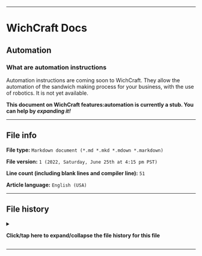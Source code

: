 
***

# WichCraft Docs

## Automation

### What are automation instructions

Automation instructions are coming soon to WichCraft. They allow the automation of the sandwich making process for your business, with the use of robotics. It is not yet available.

**This document on WichCraft features:automation is currently a stub. You can help by *expanding it!***

***

## File info

**File type:** `Markdown document (*.md *.mkd *.mdown *.markdown)`

**File version:** `1 (2022, Saturday, June 25th at 4:15 pm PST)`

**Line count (including blank lines and compiler line):** `51`

**Article language:** `English (USA)`

***

## File history

<details><summary><p lang="en"><b>Click/tap here to expand/collapse the file history for this file</b></p></summary>

<details><summary><p lang="en"><b>Version 1 (2022, Saturday, June 25th at 4:15 pm PST)</b></p></summary>

**This version was made by:** [`@seanpm2001`](https://github.com/seanpm2001/)

> Changes:

- [x] Started the file
- [x] Added the title section
- [x] Added the subtitle section
- [x] Added the `What are automation instructions` section
- [x] Added the `file info` section
- [x] Added the `file history` section
- [ ] No other changes in version 1

</details>

</details>

***
